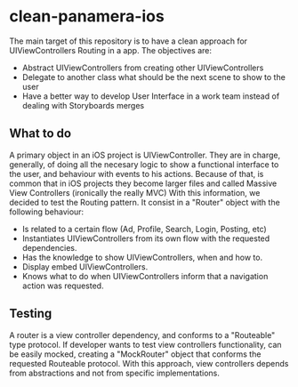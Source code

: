 # clean-panamera-ios

The main target of this repository is to have a clean approach for UIViewControllers Routing in a app.
The objectives are:
- Abstract UIViewControllers from creating other UIViewControllers
- Delegate to another class what should be the next scene to show to the user
- Have a better way to develop User Interface in a work team instead of dealing with Storyboards merges

## What to do 
A primary object in an iOS project is UIViewController. They are in charge, generally, of doing all the necesary logic to show a functional interface to the user, and behaviour with events to his actions. Because of that, is common that in iOS projects they become larger files and called Massive View Controllers (ironically the really MVC)
With this information, we decided to test the Routing pattern. It consist in a "Router" object with the following behaviour:
- Is related to a certain flow (Ad, Profile, Search, Login, Posting, etc)
- Instantiates UIViewControllers from its own flow with the requested dependencies.
- Has the knowledge to show UIViewControllers, when and how to.
- Display embed UIViewControllers.
- Knows what to do when UIViewControllers inform that a navigation action was requested.

## Testing
A router is a view controller dependency, and conforms to a "Routeable" type protocol. If developer wants to test view controllers functionality, can be easily mocked, creating a "MockRouter" object that conforms the requested Routeable protocol. With this approach, view controllers depends from abstractions and not from specific implementations.
